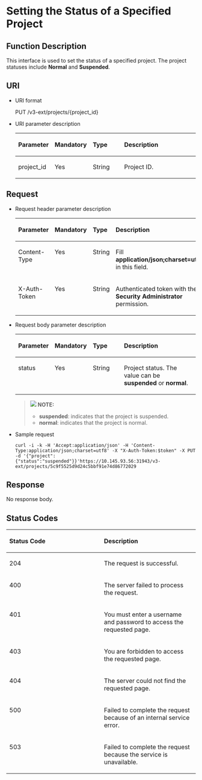 # Setting the Status of a Specified Project<a name="en-us_topic_0074171149"></a>

## Function Description<a name="section18319181453614"></a>

This interface is used to set the status of a specified project. The project statuses include  **Normal**  and  **Suspended**.

## URI<a name="section1032051453615"></a>

-   URI format

    PUT /v3-ext/projects/\{project\_id\}


-   URI parameter description

    <a name="table1532018142366"></a>
    <table><thead align="left"><tr id="row103201149368"><th class="cellrowborder" valign="top" width="19.830000000000002%" id="mcps1.1.5.1.1"><p id="p1932041417367"><a name="p1932041417367"></a><a name="p1932041417367"></a><strong id="en-us_topic_0026586105_b842352706143612"><a name="en-us_topic_0026586105_b842352706143612"></a><a name="en-us_topic_0026586105_b842352706143612"></a>Parameter</strong></p>
    </th>
    <th class="cellrowborder" valign="top" width="17.78%" id="mcps1.1.5.1.2"><p id="p1232071411368"><a name="p1232071411368"></a><a name="p1232071411368"></a><strong id="en-us_topic_0026586105_b842352706143621"><a name="en-us_topic_0026586105_b842352706143621"></a><a name="en-us_topic_0026586105_b842352706143621"></a>Mandatory</strong></p>
    </th>
    <th class="cellrowborder" valign="top" width="18.12%" id="mcps1.1.5.1.3"><p id="p832051411369"><a name="p832051411369"></a><a name="p832051411369"></a><strong id="b842352706143526_1"><a name="b842352706143526_1"></a><a name="b842352706143526_1"></a>Type</strong></p>
    </th>
    <th class="cellrowborder" valign="top" width="44.269999999999996%" id="mcps1.1.5.1.4"><p id="p2320191423611"><a name="p2320191423611"></a><a name="p2320191423611"></a><strong id="b20601766145329_1"><a name="b20601766145329_1"></a><a name="b20601766145329_1"></a>Description</strong></p>
    </th>
    </tr>
    </thead>
    <tbody><tr id="row183201814193615"><td class="cellrowborder" valign="top" width="19.830000000000002%" headers="mcps1.1.5.1.1 "><p id="p432071415365"><a name="p432071415365"></a><a name="p432071415365"></a>project_id</p>
    </td>
    <td class="cellrowborder" valign="top" width="17.78%" headers="mcps1.1.5.1.2 "><p id="p83202014163620"><a name="p83202014163620"></a><a name="p83202014163620"></a>Yes</p>
    </td>
    <td class="cellrowborder" valign="top" width="18.12%" headers="mcps1.1.5.1.3 "><p id="p3320161415362"><a name="p3320161415362"></a><a name="p3320161415362"></a>String</p>
    </td>
    <td class="cellrowborder" valign="top" width="44.269999999999996%" headers="mcps1.1.5.1.4 "><p id="p332091410362"><a name="p332091410362"></a><a name="p332091410362"></a>Project ID.</p>
    </td>
    </tr>
    </tbody>
    </table>


## **Request**<a name="section132251415368"></a>

-   Request header parameter description

    <a name="table3322161493613"></a>
    <table><thead align="left"><tr id="row11322131413615"><th class="cellrowborder" valign="top" width="19.688031196880313%" id="mcps1.1.5.1.1"><p id="p1432218149369"><a name="p1432218149369"></a><a name="p1432218149369"></a><strong id="b1798532095"><a name="b1798532095"></a><a name="b1798532095"></a>Parameter</strong></p>
    </th>
    <th class="cellrowborder" valign="top" width="17.98820117988201%" id="mcps1.1.5.1.2"><p id="p8322161443614"><a name="p8322161443614"></a><a name="p8322161443614"></a><strong id="b798071134"><a name="b798071134"></a><a name="b798071134"></a>Mandatory</strong></p>
    </th>
    <th class="cellrowborder" valign="top" width="17.958204179582044%" id="mcps1.1.5.1.3"><p id="p19322111433620"><a name="p19322111433620"></a><a name="p19322111433620"></a><strong id="b842352706143526_5"><a name="b842352706143526_5"></a><a name="b842352706143526_5"></a>Type</strong></p>
    </th>
    <th class="cellrowborder" valign="top" width="44.36556344365563%" id="mcps1.1.5.1.4"><p id="p73221614143617"><a name="p73221614143617"></a><a name="p73221614143617"></a><strong id="b20601766145329_5"><a name="b20601766145329_5"></a><a name="b20601766145329_5"></a>Description</strong></p>
    </th>
    </tr>
    </thead>
    <tbody><tr id="row113221514113620"><td class="cellrowborder" valign="top" width="19.688031196880313%" headers="mcps1.1.5.1.1 "><p id="p123221314183616"><a name="p123221314183616"></a><a name="p123221314183616"></a>Content-Type</p>
    </td>
    <td class="cellrowborder" valign="top" width="17.98820117988201%" headers="mcps1.1.5.1.2 "><p id="p15322181419363"><a name="p15322181419363"></a><a name="p15322181419363"></a>Yes</p>
    </td>
    <td class="cellrowborder" valign="top" width="17.958204179582044%" headers="mcps1.1.5.1.3 "><p id="p432215149367"><a name="p432215149367"></a><a name="p432215149367"></a>String</p>
    </td>
    <td class="cellrowborder" valign="top" width="44.36556344365563%" headers="mcps1.1.5.1.4 "><p id="p1332281419368"><a name="p1332281419368"></a><a name="p1332281419368"></a>Fill <strong id="b842352706161331"><a name="b842352706161331"></a><a name="b842352706161331"></a>application/json;charset=utf8</strong> in this field.</p>
    </td>
    </tr>
    <tr id="row1332261493613"><td class="cellrowborder" valign="top" width="19.688031196880313%" headers="mcps1.1.5.1.1 "><p id="p113221814143614"><a name="p113221814143614"></a><a name="p113221814143614"></a>X-Auth-Token</p>
    </td>
    <td class="cellrowborder" valign="top" width="17.98820117988201%" headers="mcps1.1.5.1.2 "><p id="p8322714173618"><a name="p8322714173618"></a><a name="p8322714173618"></a>Yes</p>
    </td>
    <td class="cellrowborder" valign="top" width="17.958204179582044%" headers="mcps1.1.5.1.3 "><p id="p1322014123615"><a name="p1322014123615"></a><a name="p1322014123615"></a>String</p>
    </td>
    <td class="cellrowborder" valign="top" width="44.36556344365563%" headers="mcps1.1.5.1.4 "><p id="p2354060691653"><a name="p2354060691653"></a><a name="p2354060691653"></a>Authenticated token with the <strong id="b750798910387"><a name="b750798910387"></a><a name="b750798910387"></a>Security Administrator</strong> permission.</p>
    </td>
    </tr>
    </tbody>
    </table>

-   Request body parameter description

    <a name="table2644112114413"></a>
    <table><thead align="left"><tr id="row964432117412"><th class="cellrowborder" valign="top" width="19.7%" id="mcps1.1.5.1.1"><p id="p764416211842"><a name="p764416211842"></a><a name="p764416211842"></a><strong id="b842352706102426"><a name="b842352706102426"></a><a name="b842352706102426"></a>Parameter</strong></p>
    </th>
    <th class="cellrowborder" valign="top" width="18.060000000000002%" id="mcps1.1.5.1.2"><p id="p156441821741"><a name="p156441821741"></a><a name="p156441821741"></a><strong id="b842352706102429"><a name="b842352706102429"></a><a name="b842352706102429"></a>Mandatory</strong></p>
    </th>
    <th class="cellrowborder" valign="top" width="17.97%" id="mcps1.1.5.1.3"><p id="p106441212047"><a name="p106441212047"></a><a name="p106441212047"></a><strong id="b842352706143526_3"><a name="b842352706143526_3"></a><a name="b842352706143526_3"></a>Type</strong></p>
    </th>
    <th class="cellrowborder" valign="top" width="44.269999999999996%" id="mcps1.1.5.1.4"><p id="p176442215416"><a name="p176442215416"></a><a name="p176442215416"></a><strong id="b20601766145329_3"><a name="b20601766145329_3"></a><a name="b20601766145329_3"></a>Description</strong></p>
    </th>
    </tr>
    </thead>
    <tbody><tr id="row1365942119417"><td class="cellrowborder" valign="top" width="19.7%" headers="mcps1.1.5.1.1 "><p id="p865922118416"><a name="p865922118416"></a><a name="p865922118416"></a>status</p>
    </td>
    <td class="cellrowborder" valign="top" width="18.060000000000002%" headers="mcps1.1.5.1.2 "><p id="p1265914211416"><a name="p1265914211416"></a><a name="p1265914211416"></a>Yes</p>
    </td>
    <td class="cellrowborder" valign="top" width="17.97%" headers="mcps1.1.5.1.3 "><p id="p1065902117414"><a name="p1065902117414"></a><a name="p1065902117414"></a>String</p>
    </td>
    <td class="cellrowborder" valign="top" width="44.269999999999996%" headers="mcps1.1.5.1.4 "><p id="p1065992116416"><a name="p1065992116416"></a><a name="p1065992116416"></a>Project status. The value can be <strong id="b842352706102534"><a name="b842352706102534"></a><a name="b842352706102534"></a>suspended</strong> or <strong id="b842352706102531"><a name="b842352706102531"></a><a name="b842352706102531"></a>normal</strong>.</p>
    </td>
    </tr>
    </tbody>
    </table>

    >![](/images/icon-note.gif) **NOTE:**   
    >-   **suspended**: indicates that the project is suspended.  
    >-   **normal**: indicates that the project is normal.  

-   Sample request

    ```
    curl -i -k -H 'Accept:application/json' -H 'Content-Type:application/json;charset=utf8' -X "X-Auth-Token:$token" -X PUT -d '{"project": {"status":"suspended"}}'https://10.145.93.56:31943/v3-ext/projects/5c9f5525d9d24c5bbf91e74d86772029
    ```


## **Response**<a name="section1732319140365"></a>

No response body.

## **Status Codes**<a name="section20323151411368"></a>

<a name="table8323141453613"></a>
<table><thead align="left"><tr id="row932381403612"><th class="cellrowborder" valign="top" width="50%" id="mcps1.1.3.1.1"><p id="p14323514173615"><a name="p14323514173615"></a><a name="p14323514173615"></a><strong id="b842352706183230_3"><a name="b842352706183230_3"></a><a name="b842352706183230_3"></a>Status Code</strong></p>
</th>
<th class="cellrowborder" valign="top" width="50%" id="mcps1.1.3.1.2"><p id="p10323141463613"><a name="p10323141463613"></a><a name="p10323141463613"></a><strong id="b20601766145329_7"><a name="b20601766145329_7"></a><a name="b20601766145329_7"></a>Description</strong></p>
</th>
</tr>
</thead>
<tbody><tr id="row132319142366"><td class="cellrowborder" valign="top" width="50%" headers="mcps1.1.3.1.1 "><p id="p16323714103613"><a name="p16323714103613"></a><a name="p16323714103613"></a>204</p>
</td>
<td class="cellrowborder" valign="top" width="50%" headers="mcps1.1.3.1.2 "><p id="p5323614133611"><a name="p5323614133611"></a><a name="p5323614133611"></a>The request is successful.</p>
</td>
</tr>
<tr id="row43234147366"><td class="cellrowborder" valign="top" width="50%" headers="mcps1.1.3.1.1 "><p id="p1632321443618"><a name="p1632321443618"></a><a name="p1632321443618"></a>400</p>
</td>
<td class="cellrowborder" valign="top" width="50%" headers="mcps1.1.3.1.2 "><p id="p432310148363"><a name="p432310148363"></a><a name="p432310148363"></a>The server failed to process the request.</p>
</td>
</tr>
<tr id="row3323114113619"><td class="cellrowborder" valign="top" width="50%" headers="mcps1.1.3.1.1 "><p id="p832311411365"><a name="p832311411365"></a><a name="p832311411365"></a>401</p>
</td>
<td class="cellrowborder" valign="top" width="50%" headers="mcps1.1.3.1.2 "><p id="p14323121419361"><a name="p14323121419361"></a><a name="p14323121419361"></a>You must enter a username and password to access the requested page.</p>
</td>
</tr>
<tr id="row15323514113619"><td class="cellrowborder" valign="top" width="50%" headers="mcps1.1.3.1.1 "><p id="p13323131419361"><a name="p13323131419361"></a><a name="p13323131419361"></a>403</p>
</td>
<td class="cellrowborder" valign="top" width="50%" headers="mcps1.1.3.1.2 "><p id="p12323914143611"><a name="p12323914143611"></a><a name="p12323914143611"></a>You are forbidden to access the requested page.</p>
</td>
</tr>
<tr id="row1832313143362"><td class="cellrowborder" valign="top" width="50%" headers="mcps1.1.3.1.1 "><p id="p20324171414362"><a name="p20324171414362"></a><a name="p20324171414362"></a>404</p>
</td>
<td class="cellrowborder" valign="top" width="50%" headers="mcps1.1.3.1.2 "><p id="p33243147365"><a name="p33243147365"></a><a name="p33243147365"></a>The server could not find the requested page.</p>
</td>
</tr>
<tr id="row143245147365"><td class="cellrowborder" valign="top" width="50%" headers="mcps1.1.3.1.1 "><p id="p1732412140368"><a name="p1732412140368"></a><a name="p1732412140368"></a>500</p>
</td>
<td class="cellrowborder" valign="top" width="50%" headers="mcps1.1.3.1.2 "><p id="p232416145368"><a name="p232416145368"></a><a name="p232416145368"></a>Failed to complete the request because of an internal service error.</p>
</td>
</tr>
<tr id="row83241314123618"><td class="cellrowborder" valign="top" width="50%" headers="mcps1.1.3.1.1 "><p id="p5324181453616"><a name="p5324181453616"></a><a name="p5324181453616"></a>503</p>
</td>
<td class="cellrowborder" valign="top" width="50%" headers="mcps1.1.3.1.2 "><p id="p232411417363"><a name="p232411417363"></a><a name="p232411417363"></a>Failed to complete the request because the service is unavailable.</p>
</td>
</tr>
</tbody>
</table>

